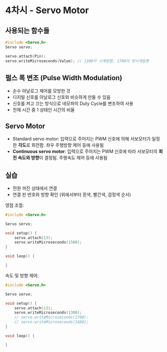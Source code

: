 # 4차시 - Servo Motor

## 사용되는 함수들
```c
#include <Servo.h>
Servo servo;

servo.attach(Pin);
servo.writeMicroseconds(Value); // 1300이 시계방향, 1700이 반시계방향
```

## 펄스 폭 변조 (Pulse Width Modulation)

* 순수 아날로그 제어를 모방한 것
* 디지털 신호를 아날로그 신호와 비슷하게 만들 수 있음
* 신호를 켜고 끄는 방식으로 네모파의 Duty Cycle를 변조하여 사용
* 전체 시간 중 1 상태인 시간의 비율

## Servo Motor

* Standard servo motor: 입력으로 주어지는 PWM 신호에 의해 서보모터가 일정한 **각도**로 회전함. 좌우 주행방향 제어 등에 사용됨
* **Continuous servo motor**: 입력으로 주어지는 PWM 신호에 따라 서보모터의 **회전 속도와 방향**이 결정됨. 주행속도 제어 등에 사용됨

## 실습

* 전원 꺼진 상태에서 연결
* 연결 핀 번호와 방향 확인 (위에서부터 흰색, 빨간색, 검정색 순서)

영점 조절: 

```c
#include <Servo.h>

Servo servo;

void setup() {
    servo.attach(13);
    servo.writeMicroseconds(1500);
}

void loop() {

}
```

속도 및 방향 제어:

```c
#include <Servo.h>

Servo servo;

void setup() {
    servo.attach(13);
    servo.writeMicroseconds(1300);
    // servo.writeMicroseconds(1700);
    // servo.writeMicroseconds(1480);
}

void loop() {

}
```